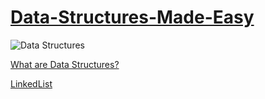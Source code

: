 # [Data-Structures-Made-Easy](https://java-jedi.medium.com/list/data-structures-85ca8f17c913)
![Data Structures](https://miro.medium.com/max/1400/1*wwQQveKTWtLUC-OtsPeRDQ.png)

[What are Data Structures?](https://java-jedi.medium.com/introduction-to-data-structures-eeb60d2fc50f)

[LinkedList](https://java-jedi.medium.com/what-is-a-linkedlist-28e637fcfe9c)
